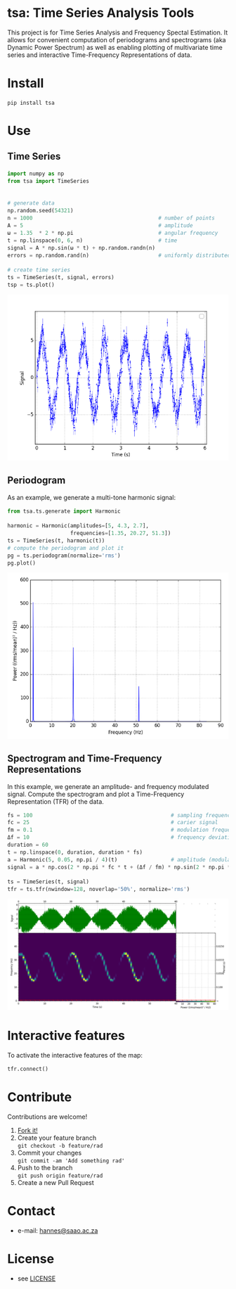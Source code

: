 # tsa: Time Series Analysis Tools

<!-- 
TODO
[![Build Status](https://travis-ci.com/astromancer/tsa.svg?branch=master)](https://travis-ci.com/astromancer/tsa)
[![Documentation Status](https://readthedocs.org/projects/tsa/badge/?version=latest)](https://tsa.readthedocs.io/en/latest/?badge=latest)
[![PyPI](https://img.shields.io/pypi/v/tsa.svg)](https://pypi.org/project/tsa)
[![GitHub](https://img.shields.io/github/license/astromancer/tsa.svg?color=blue)](https://tsa.readthedocs.io/en/latest/license.html)
 -->

This project is for Time Series Analysis and Frequency Spectal Estimation. It
allows for convenient computation of periodograms and spectrograms (aka Dynamic
Power Spectrum) as well as enabling plotting of multivariate time series and
interactive Time-Frequency Representations of data.


# Install

  ```shell
  pip install tsa
  ```

# Use

## Time Series
```python
import numpy as np
from tsa import TimeSeries


# generate data
np.random.seed(54321)
n = 1000                                        # number of points
A = 5                                           # amplitude
ω = 1.35  * 2 * np.pi                           # angular frequency
t = np.linspace(0, 6, n)                        # time
signal = A * np.sin(ω * t) + np.random.randn(n)
errors = np.random.rand(n)                      # uniformly distributed uncertainties

# create time series
ts = TimeSeries(t, signal, errors)
tsp = ts.plot()
```

![Time Series Plot](tests/images/test_readme_example_0.png "Basic Time Series Plot")

## Periodogram
As an example, we generate a multi-tone harmonic signal:
```python
from tsa.ts.generate import Harmonic

harmonic = Harmonic(amplitudes=[5, 4.3, 2.7],
                    frequencies=[1.35, 20.27, 51.3])
ts = TimeSeries(t, harmonic(t))
# compute the periodogram and plot it
pg = ts.periodogram(normalize='rms')
pg.plot()
```
![Periodogram Plot](tests/images/test_readme_example_1.png "Basic Periodogram Plot")


## Spectrogram and Time-Frequency Representations
In this example, we generate an amplitude- and frequency modulated signal.
Compute the spectrogram and plot a Time-Frequency Representation (TFR) of the
data.

```python
fs = 100                                            # sampling frequency
fc = 25                                             # carier signal
fm = 0.1                                            # modulation frequency
Δf = 10                                             # frequency deviation
duration = 60
t = np.linspace(0, duration, duration * fs)
a = Harmonic(5, 0.05, np.pi / 4)(t)                 # amplitude (modulated)
signal = a * np.cos(2 * np.pi * fc * t + (Δf / fm) * np.sin(2 * np.pi * fm * t))

ts = TimeSeries(t, signal)
tfr = ts.tfr(nwindow=128, noverlap='50%', normalize='rms')
```  

![Time Frequency Map](tests/images/test_readme_example_2.png "Time Frequency Map")

# Interactive features
To activate the interactive features of the map:
```python
tfr.connect()  
```

<!-- For more examples see [Documentation]() -->

<!-- # Documentation -->

<!-- # Test

The [`test suite`](./tests/test_splice.py) contains further examples of how
`DocSplice` can be used.  Testing is done with `pytest`:

```shell
pytest tsa
``` -->

# Contribute
Contributions are welcome!

1. [Fork it!](https://github.com/astromancer/tsa/fork>)
2. Create your feature branch\
    ``git checkout -b feature/rad``
3. Commit your changes\
    ``git commit -am 'Add something rad'``
4. Push to the branch\
    ``git push origin feature/rad``
5. Create a new Pull Request

# Contact

* e-mail: hannes@saao.ac.za

<!-- ### Third party libraries
 * see [LIBRARIES](https://github.com/username/sw-name/blob/master/LIBRARIES.md) files -->

# License

* see [LICENSE](https://github.com/astromancer/tsa/blob/master/LICENSE.txt)

<!-- 
# Version
This project uses a [semantic versioning](https://semver.org/) scheme. The 
latest version is
* 0.0.1
 -->
